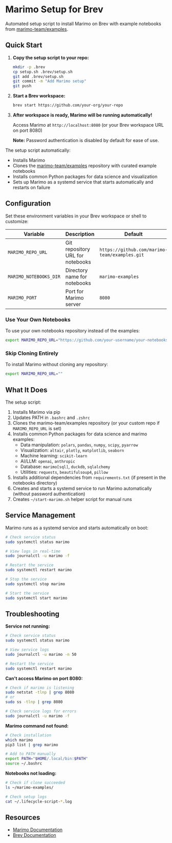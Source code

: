 # Marimo Setup for Brev

Automated setup script to install Marimo on Brev with example notebooks from [marimo-team/examples](https://github.com/marimo-team/examples).

## Quick Start

1. **Copy the setup script to your repo:**
   ```bash
   mkdir -p .brev
   cp setup.sh .brev/setup.sh
   git add .brev/setup.sh
   git commit -m "Add Marimo setup"
   git push
   ```

2. **Start a Brev workspace:**
   ```bash
   brev start https://github.com/your-org/your-repo
   ```

3. **After workspace is ready, Marimo will be running automatically!**
   
   Access Marimo at `http://localhost:8080` (or your Brev workspace URL on port 8080)
   
   **Note:** Password authentication is disabled by default for ease of use.

The setup script automatically:
- Installs Marimo
- Clones the [marimo-team/examples](https://github.com/marimo-team/examples) repository with curated example notebooks
- Installs common Python packages for data science and visualization
- Sets up Marimo as a systemd service that starts automatically and restarts on failure

## Configuration

Set these environment variables in your Brev workspace or shell to customize:

| Variable | Description | Default |
|----------|-------------|---------|
| `MARIMO_REPO_URL` | Git repository URL for notebooks | `https://github.com/marimo-team/examples.git` |
| `MARIMO_NOTEBOOKS_DIR` | Directory name for notebooks | `marimo-examples` |
| `MARIMO_PORT` | Port for Marimo server | `8080` |

### Use Your Own Notebooks

To use your own notebooks repository instead of the examples:

```bash
export MARIMO_REPO_URL="https://github.com/your-username/your-notebooks.git"
```

### Skip Cloning Entirely

To install Marimo without cloning any repository:

```bash
export MARIMO_REPO_URL=""
```

## What It Does

The setup script:
1. Installs Marimo via pip
2. Updates PATH in `.bashrc` and `.zshrc`
3. Clones the marimo-team/examples repository (or your custom repo if `MARIMO_REPO_URL` is set)
4. Installs common Python packages for data science and marimo examples:
   - Data manipulation: `polars`, `pandas`, `numpy`, `scipy`, `pyarrow`
   - Visualization: `altair`, `plotly`, `matplotlib`, `seaborn`
   - Machine learning: `scikit-learn`
   - AI/LLM: `openai`, `anthropic`
   - Database: `marimo[sql]`, `duckdb`, `sqlalchemy`
   - Utilities: `requests`, `beautifulsoup4`, `pillow`
5. Installs additional dependencies from `requirements.txt` (if present in the notebooks directory)
6. Creates and starts a systemd service to run Marimo automatically (without password authentication)
7. Creates `~/start-marimo.sh` helper script for manual runs

## Service Management

Marimo runs as a systemd service and starts automatically on boot:

```bash
# Check service status
sudo systemctl status marimo

# View logs in real-time
sudo journalctl -u marimo -f

# Restart the service
sudo systemctl restart marimo

# Stop the service
sudo systemctl stop marimo

# Start the service
sudo systemctl start marimo
```

## Troubleshooting

**Service not running:**
```bash
# Check service status
sudo systemctl status marimo

# View service logs
sudo journalctl -u marimo -n 50

# Restart the service
sudo systemctl restart marimo
```

**Can't access Marimo on port 8080:**
```bash
# Check if marimo is listening
sudo netstat -tlnp | grep 8080
# or
sudo ss -tlnp | grep 8080

# Check service logs for errors
sudo journalctl -u marimo -f
```

**Marimo command not found:**
```bash
# Check installation
which marimo
pip3 list | grep marimo

# Add to PATH manually
export PATH="$HOME/.local/bin:$PATH"
source ~/.bashrc
```

**Notebooks not loading:**
```bash
# Check if clone succeeded
ls ~/marimo-examples/

# Check setup logs
cat ~/.lifecycle-script-*.log
```

## Resources

- [Marimo Documentation](https://docs.marimo.io)
- [Brev Documentation](https://docs.brev.dev)
